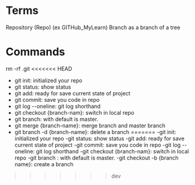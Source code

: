# Terms

Repository (Repo) (ex GITHub_MyLearn)
Branch as a branch of a tree

# Commands

rm -rf .git
<<<<<<< HEAD

-   git init: initialized your repo
-   git status: show status
-   git add: ready for save current state of project
-   git commit: save you code in repo
-   git log --oneline: git log shorthand
-   git checkout {branch-nam}: switch in local repo
-   git branch: with default is master.
-   git merge {branch-name}: merge branch and master branch
-   git branch -d {branch-name}: delete a branch
=======
-git init: initialized your repo
-git status: show status
-git add: ready for save current state of project
-git commit: save you code in repo
-git log --oneline: git log shorthand
-git checkout {branch-nam}: switch in local repo
-git branch : with default is master.
-git checkout -b {branch name}: create a branch
>>>>>>> dev
